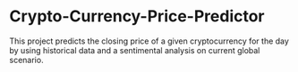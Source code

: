 # Crypto-Currency-Price-Predictor
This project predicts the closing price of a given cryptocurrency for the day by using historical
data and a sentimental analysis on current global scenario.
